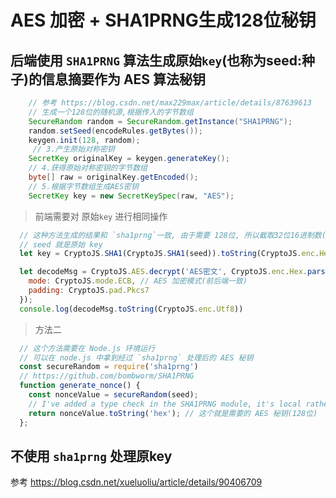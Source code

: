 

# AES 加密 + SHA1PRNG生成128位秘钥

## 后端使用 `SHA1PRNG` 算法生成原始`key`(也称为seed:种子)的信息摘要作为 AES 算法秘钥

```java
    // 参考 https://blog.csdn.net/max229max/article/details/87639613
    // 生成一个128位的随机源,根据传入的字节数组
    SecureRandom random = SecureRandom.getInstance("SHA1PRNG");
    random.setSeed(encodeRules.getBytes());
    keygen.init(128, random);
     // 3.产生原始对称密钥
    SecretKey originalKey = keygen.generateKey();
    // 4.获得原始对称密钥的字节数组
    byte[] raw = originalKey.getEncoded();
    // 5.根据字节数组生成AES密钥
    SecretKey key = new SecretKeySpec(raw, "AES");
```
> 前端需要对 原始`key` 进行相同操作
```javaScript
  // 这种方法生成的结果和 `sha1prng`一致, 由于需要 128位, 所以截取32位16进制数(1个16进制 == 4位)
  // seed 就是原始 key
  let key = CryptoJS.SHA1(CryptoJS.SHA1(seed)).toString(CryptoJS.enc.Hex).substring(0, 32) // => 使用 crypto-js

  let decodeMsg = CryptoJS.AES.decrypt('AES密文', CryptoJS.enc.Hex.parse(key), {
    mode: CryptoJS.mode.ECB, // AES 加密模式(前后端一致)
    padding: CryptoJS.pad.Pkcs7
  });
  console.log(decodeMsg.toString(CryptoJS.enc.Utf8))

```

> 方法二

```javascript
  // 这个方法需要在 Node.js 环境运行
  // 可以在 node.js 中拿到经过 `sha1prng` 处理后的 AES 秘钥
  const secureRandom = require('sha1prng')
  // https://github.com/bombworm/SHA1PRNG
  function generate_nonce() {
    const nonceValue = secureRandom(seed);
    // I've added a type check in the SHA1PRNG module, it's local rather than installed through npm, this was to remove the toString.
    return nonceValue.toString('hex'); // 这个就是需要的 AES 秘钥(128位)
  };
```


## 不使用 `sha1prng` 处理原key

参考 https://blog.csdn.net/xueluoliu/article/details/90406709